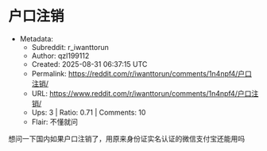 # 户口注销

- Metadata:
  - Subreddit: r_iwanttorun
  - Author: qzl199112
  - Created: 2025-08-31 06:37:15 UTC
  - Permalink: https://reddit.com/r/iwanttorun/comments/1n4npf4/户口注销/
  - URL: https://www.reddit.com/r/iwanttorun/comments/1n4npf4/户口注销/
  - Ups: 3 | Ratio: 0.71 | Comments: 10
  - Flair: 不懂就问


想问一下国内如果户口注销了，用原来身份证实名认证的微信支付宝还能用吗

